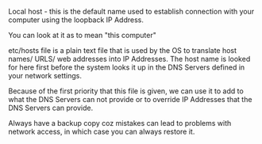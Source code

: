 Local host - this is the default name used to establish connection with your computer using the loopback IP Address.

You can look at it as to mean "this computer"

etc/hosts file is a plain text file that is used by the OS to translate host names/ URLS/ web addresses into IP Addresses.
The host name is looked for here first before the system looks it up in the DNS Servers defined in your network settings.

Because of the first priority that this file is given, we can use it to add to what the DNS Servers can not provide
or to override IP Addresses that the DNS Servers can provide.

Always have a backup copy coz mistakes can lead to problems with network access, in which case you can always restore it.


